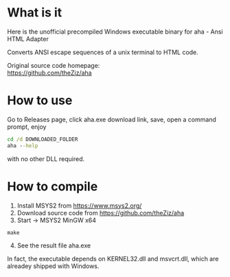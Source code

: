 What is it
==========
Here is the unofficial precompiled Windows executable binary for aha - Ansi HTML Adapter

Converts ANSI escape sequences of a unix terminal to HTML code.

Original source code homepage:  
https://github.com/theZiz/aha


How to use
==========
Go to Releases page,
click aha.exe download link,
save,
open a command prompt,
enjoy
```bat
cd /d DOWNLOADED_FOLDER
aha --help
```
with no other DLL required.

How to compile
==============
1. Install MSYS2 from https://www.msys2.org/
2. Download source code from https://github.com/theZiz/aha
3. Start -> MSYS2 MinGW x64
```bat
make
```
4. See the result file aha.exe

In fact, the executable depends on KERNEL32.dll and msvcrt.dll,
which are alreadey shipped with Windows.
